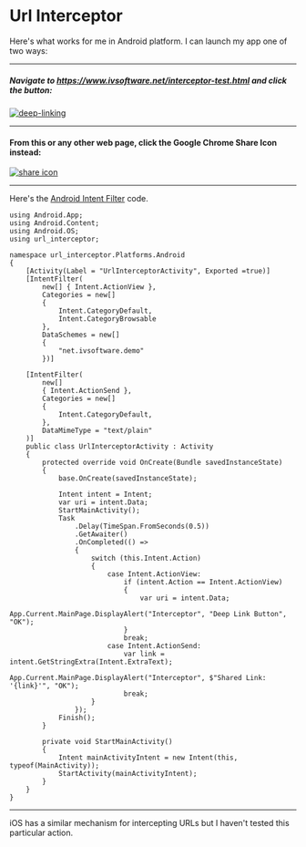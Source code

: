 # Url Interceptor

Here's what works for me in Android platform. I can launch my app one of two ways:

___

##### Navigate to https://www.ivsoftware.net/interceptor-test.html and click the button:


[![deep-linking][1]][1]

___

#### From this or any other web page, click the Google Chrome Share Icon instead:

[![share icon][2]][2]

___

Here's the [Android Intent Filter](https://developer.android.com/guide/components/intents-filters) code.
```
using Android.App;
using Android.Content;
using Android.OS;
using url_interceptor;

namespace url_interceptor.Platforms.Android
{
    [Activity(Label = "UrlInterceptorActivity", Exported =true)]
    [IntentFilter(
        new[] { Intent.ActionView },
        Categories = new[]
        { 
            Intent.CategoryDefault, 
            Intent.CategoryBrowsable 
        },
        DataSchemes = new[] 
        {
            "net.ivsoftware.demo" 
        })]

    [IntentFilter(
        new[]
        { Intent.ActionSend },
        Categories = new[]
        {
            Intent.CategoryDefault,
        },
        DataMimeType = "text/plain"
    )]
    public class UrlInterceptorActivity : Activity
    {
        protected override void OnCreate(Bundle savedInstanceState)
        {
            base.OnCreate(savedInstanceState);

            Intent intent = Intent;
            var uri = intent.Data;
            StartMainActivity();
            Task
                .Delay(TimeSpan.FromSeconds(0.5))
                .GetAwaiter()
                .OnCompleted(() =>
                {
                    switch (this.Intent.Action)
                    {
                        case Intent.ActionView:
                            if (intent.Action == Intent.ActionView)
                            {
                                var uri = intent.Data;
                                App.Current.MainPage.DisplayAlert("Interceptor", "Deep Link Button", "OK");
                            }
                            break;
                        case Intent.ActionSend:
                            var link = intent.GetStringExtra(Intent.ExtraText);
                            App.Current.MainPage.DisplayAlert("Interceptor", $"Shared Link: '{link}'", "OK");
                            break;
                    }
                });
            Finish(); 
        }

        private void StartMainActivity()
        {
            Intent mainActivityIntent = new Intent(this, typeof(MainActivity));
            StartActivity(mainActivityIntent);
        }
    }
}
```
___

iOS has a similar mechanism for intercepting URLs but I haven't tested this particular action.


  [1]: https://i.stack.imgur.com/gy5rw.png
  [2]: https://i.stack.imgur.com/MHhnN.png